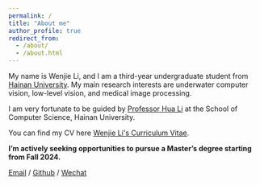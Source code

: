 ```yaml
---
permalink: /
title: "About me"
author_profile: true
redirect_from: 
  - /about/
  - /about.html
---
```


My name is Wenjie Li, and I am a third-year undergraduate student from [Hainan University](https://www.hainanu.edu.cn/). My main research interests are underwater computer vision, low-level vision, and medical image processing.

I am very fortunate to be guided by [Professor Hua Li](https://cs.hainanu.edu.cn/info/1105/1895.htm) at the School of Computer Science, Hainan University.

You can find my CV here [Wenjie Li's Curriculum Vitae](../assets/Curriculum_Vitae.pdf).

**I’m actively seeking opportunities to pursue a Master’s degree starting from Fall 2024.**

[Email](mailto:wenjieli0327@163.com) / [Github](https://github.com/doilion) / [Wechat](../images/wechat.jpg)

